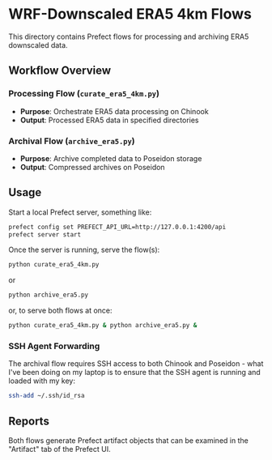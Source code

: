 # WRF-Downscaled ERA5 4km Flows

This directory contains Prefect flows for processing and archiving ERA5 downscaled data.

## Workflow Overview

### Processing Flow (`curate_era5_4km.py`)
- **Purpose**: Orchestrate ERA5 data processing on Chinook
- **Output**: Processed ERA5 data in specified directories

### Archival Flow (`archive_era5.py`)  
- **Purpose**: Archive completed data to Poseidon storage
- **Output**: Compressed archives on Poseidon

## Usage
Start a local Prefect server, something like:
```sh
prefect config set PREFECT_API_URL=http://127.0.0.1:4200/api
prefect server start
```
Once the server is running, serve the flow(s):
```sh
python curate_era5_4km.py
```
or
```sh
python archive_era5.py
```
or, to serve both flows at once:
```sh
python curate_era5_4km.py & python archive_era5.py &
```

### SSH Agent Forwarding
The archival flow requires SSH access to both Chinook and Poseidon - what I've been doing on my laptop is to ensure that the SSH agent is running and loaded with my key:
```sh
ssh-add ~/.ssh/id_rsa
```

## Reports
Both flows generate Prefect artifact objects that can be examined in the "Artifact" tab of the Prefect UI.
